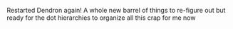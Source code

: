 

Restarted Dendron again! A whole new barrel of things to re-figure out but ready for the dot hierarchies to organize all this crap for me now
